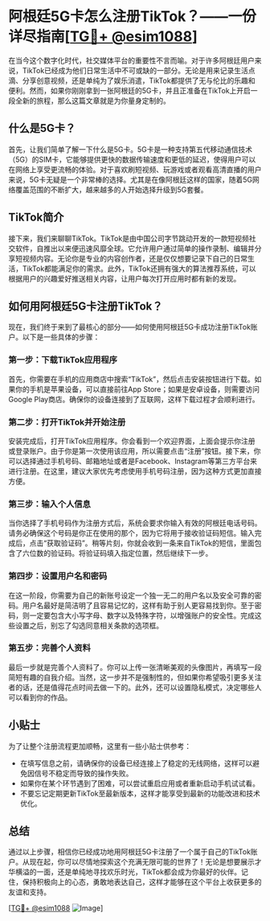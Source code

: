# 阿根廷5G卡怎么注册TikTok？——一份详尽指南[[TG💪+ @esim1088](https://t.me/s/esim1088)]

在当今这个数字化时代，社交媒体平台的重要性不言而喻。对于许多阿根廷用户来说，TikTok已经成为他们日常生活中不可或缺的一部分。无论是用来记录生活点滴、分享创意视频，还是单纯为了娱乐消遣，TikTok都提供了无与伦比的乐趣和便利。然而，如果你刚刚拿到一张阿根廷的5G卡，并且正准备在TikTok上开启一段全新的旅程，那么这篇文章就是为你量身定制的。

## 什么是5G卡？

首先，让我们简单了解一下什么是5G卡。5G卡是一种支持第五代移动通信技术（5G）的SIM卡，它能够提供更快的数据传输速度和更低的延迟，使得用户可以在网络上享受更流畅的体验。对于喜欢刷短视频、玩游戏或者观看高清直播的用户来说，5G卡无疑是一个非常棒的选择。尤其是在像阿根廷这样的国家，随着5G网络覆盖范围的不断扩大，越来越多的人开始选择升级到5G套餐。

## TikTok简介

接下来，我们来聊聊TikTok。TikTok是由中国公司字节跳动开发的一款短视频社交软件，自推出以来便迅速风靡全球。它允许用户通过简单的操作录制、编辑并分享短视频内容。无论你是专业的内容创作者，还是仅仅想要记录下自己的日常生活，TikTok都能满足你的需求。此外，TikTok还拥有强大的算法推荐系统，可以根据用户的兴趣爱好推送相关内容，让用户每次打开应用时都有新的发现。

## 如何用阿根廷5G卡注册TikTok？

现在，我们终于来到了最核心的部分——如何使用阿根廷5G卡成功注册TikTok账户。以下是一些具体的步骤：

### 第一步：下载TikTok应用程序

首先，你需要在手机的应用商店中搜索“TikTok”，然后点击安装按钮进行下载。如果你的手机是苹果设备，可以直接前往App Store；如果是安卓设备，则需要访问Google Play商店。确保你的设备连接到了互联网，这样下载过程才会顺利进行。

### 第二步：打开TikTok并开始注册

安装完成后，打开TikTok应用程序。你会看到一个欢迎界面，上面会提示你注册或登录账户。由于你是第一次使用该应用，所以需要点击“注册”按钮。接下来，你可以选择通过手机号码、邮箱地址或者是Facebook、Instagram等第三方平台来进行注册。在这里，建议大家优先考虑使用手机号码注册，因为这种方式更加直接方便。

### 第三步：输入个人信息

当你选择了手机号码作为注册方式后，系统会要求你输入有效的阿根廷电话号码。请务必确保这个号码是你正在使用的那个，因为它将用于接收验证码短信。输入完成后，点击“获取验证码”。稍等片刻，你就会收到一条来自TikTok的短信，里面包含了六位数的验证码。将验证码填入指定位置，然后继续下一步。

### 第四步：设置用户名和密码

在这一阶段，你需要为自己的新账号设定一个独一无二的用户名以及安全可靠的密码。用户名最好是简洁明了且容易记忆的，这样有助于别人更容易找到你。至于密码，则一定要包含大小写字母、数字以及特殊字符，以增强账户的安全性。完成这些设置之后，别忘了勾选同意相关条款的选项框。

### 第五步：完善个人资料

最后一步就是完善个人资料了。你可以上传一张清晰美观的头像图片，再填写一段简短有趣的自我介绍。当然，这一步并不是强制性的，但如果你希望吸引更多关注者的话，还是值得花点时间去做一下的。此外，还可以设置隐私模式，决定哪些人可以看到你的作品。

## 小贴士

为了让整个注册流程更加顺畅，这里有一些小贴士供参考：

- 在填写信息之前，请确保你的设备已经连接上了稳定的无线网络，这样可以避免因信号不稳定而导致的操作失败。
- 如果你在某个环节遇到了困难，可以尝试重启应用或者重新启动手机试试看。
- 不要忘记定期更新TikTok至最新版本，这样才能享受到最新的功能改进和技术优化。

## 总结

通过以上步骤，相信你已经成功地用阿根廷5G卡注册了一个属于自己的TikTok账户。从现在起，你可以尽情地探索这个充满无限可能的世界了！无论是想要展示才华横溢的一面，还是单纯地寻找欢乐时光，TikTok都会成为你最好的伙伴。记住，保持积极向上的心态，勇敢地表达自己，这样才能够在这个平台上收获更多的友谊和支持。

[[TG💪+ @esim1088](https://t.me/s/esim1088) ![Image](https://i.postimg.cc/4NQfJmqS/Snipaste-2025-05-13-00-14-12.png)]